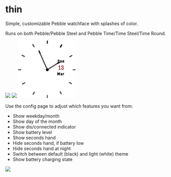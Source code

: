 # thin

Simple, customizable Pebble watchface with splashes of color. 

Runs on both Pebble/Pebble Steel and Pebble Time/Time Steel/Time Round.

![](screenshots/aplite-1.png) ![](screenshots/basalt-1.png) ![](screenshots/chalk-light.png)

Use the config page to adjust which features you want from:

- Show weekday/month
- Show day of the month
- Show dis/connected indicator
- Show battery level
- Show seconds hand
- Hide seconds hand, if battery low
- Hide seconds hand at night
- Switch between default (black) and light (white) theme
- Show battery charging state

![](screenshots/basalt-charging-1.png)


